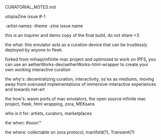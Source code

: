 CURATORIAL_NOTES.md

utopiaZine issue #-1

-artist names
-theme
-zine issue name

this is an inquirer and demo copy of the final build, do not share <3

the what: this emulator acts as a curation device that can be trustlessly deployed by anyone to fleek.

forked from mihaip/infinite-mac project and optimized to work on IPFS, you can use an aetherWorks-dev/aetherWorks-html-wrapper to create your own working interactive curation

the why's: decentralizing curation, interactivity, os'es as mediums, moving away from overused implementations of immersive-interactive experiences and towards net-art

the how's: wasm ports of mac emulators, the open source infinite mac project, fleek, html wrapping, zora, MEKsans

who is it for: artists, curators, marketplaces

the when: #soon™

the where: collectable on zora protocol, manifold(?), Transient(?)